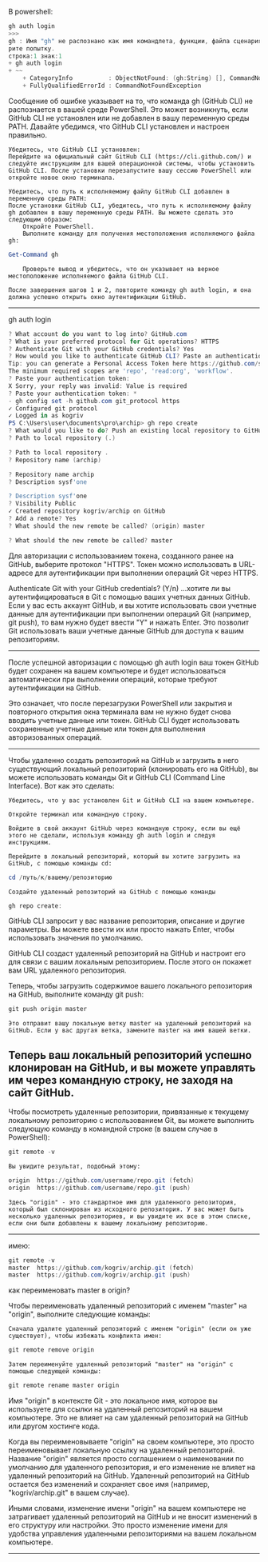 
В powershell:

```powershell
gh auth login
>>>
gh : Имя "gh" не распознано как имя командлета, функции, файла сценария или выполняемой программы. Проверьте правильность написания имени, а также наличие и правильность пути, после чего повто
рите попытку.
строка:1 знак:1
+ gh auth login
+ ~~
    + CategoryInfo          : ObjectNotFound: (gh:String) [], CommandNotFoundException
    + FullyQualifiedErrorId : CommandNotFoundException
```
Сообщение об ошибке указывает на то, что команда gh (GitHub CLI) не распознается в вашей среде PowerShell. Это может возникнуть, если GitHub CLI не установлен или не добавлен в вашу переменную среды PATH. Давайте убедимся, что GitHub CLI установлен и настроен правильно.

    Убедитесь, что GitHub CLI установлен:
    Перейдите на официальный сайт GitHub CLI (https://cli.github.com/) и следуйте инструкциям для вашей операционной системы, чтобы установить GitHub CLI. После установки перезапустите вашу сессию PowerShell или откройте новое окно терминала.

    Убедитесь, что путь к исполняемому файлу GitHub CLI добавлен в переменную среды PATH:
    После установки GitHub CLI, убедитесь, что путь к исполняемому файлу gh добавлен в вашу переменную среды PATH. Вы можете сделать это следующим образом:
        Откройте PowerShell.
        Выполните команду для получения местоположения исполняемого файла gh:
```powershell
Get-Command gh
```
        Проверьте вывод и убедитесь, что он указывает на верное местоположение исполняемого файла GitHub CLI.

    После завершения шагов 1 и 2, повторите команду gh auth login, и она должна успешно открыть окно аутентификации GitHub.

--------------------------------
gh auth login

```powershell
? What account do you want to log into? GitHub.com
? What is your preferred protocol for Git operations? HTTPS
? Authenticate Git with your GitHub credentials? Yes
? How would you like to authenticate GitHub CLI? Paste an authentication token
Tip: you can generate a Personal Access Token here https://github.com/settings/tokens
The minimum required scopes are 'repo', 'read:org', 'workflow'.
? Paste your authentication token:
X Sorry, your reply was invalid: Value is required
? Paste your authentication token: *
- gh config set -h github.com git_protocol https
✓ Configured git protocol
✓ Logged in as kogriv
PS C:\Users\user\documents\pro\archip> gh repo create
? What would you like to do? Push an existing local repository to GitHub
? Path to local repository (.)

? Path to local repository .
? Repository name (archip)

? Repository name archip
? Description sysf'one

? Description sysf'one
? Visibility Public
✓ Created repository kogriv/archip on GitHub
? Add a remote? Yes
? What should the new remote be called? (origin) master

? What should the new remote be called? master
```

Для авторизации с использованием токена, созданного ранее на GitHub, выберите протокол "HTTPS". Токен можно использовать в URL-адресе для аутентификации при выполнении операций Git через HTTPS.

Authenticate Git with your GitHub credentials? (Y/n)
...хотите ли вы аутентифицироваться в Git с помощью ваших учетных данных GitHub. Если у вас есть аккаунт GitHub, и вы хотите использовать свои учетные данные для аутентификации при выполнении операций Git (например, git push), то вам нужно будет ввести "Y" и нажать Enter. Это позволит Git использовать ваши учетные данные GitHub для доступа к вашим репозиториям.

----------------------------------

После успешной авторизации с помощью gh auth login ваш токен GitHub будет сохранен на вашем компьютере и будет использоваться автоматически при выполнении операций, которые требуют аутентификации на GitHub.

Это означает, что после перезагрузки PowerShell или закрытия и повторного открытия окна терминала вам не нужно будет снова вводить учетные данные или токен. GitHub CLI будет использовать сохраненные учетные данные или токен для выполнения авторизованных операций.

----------------------------------
Чтобы удаленно создать репозиторий на GitHub и загрузить в него существующий локальный репозиторий (клонировать его на GitHub), вы можете использовать команды Git и GitHub CLI (Command Line Interface). Вот как это сделать:

    Убедитесь, что у вас установлен Git и GitHub CLI на вашем компьютере.

    Откройте терминал или командную строку.

    Войдите в свой аккаунт GitHub через командную строку, если вы ещё этого не сделали, используя команду gh auth login и следуя инструкциям.

    Перейдите в локальный репозиторий, который вы хотите загрузить на GitHub, с помощью команды cd:
```powershell
cd /путь/к/вашему/репозиторию
```

    Создайте удаленный репозиторий на GitHub с помощью команды
```powershell
gh repo create:
```
GitHub CLI запросит у вас название репозитория, описание и другие параметры. Вы можете ввести их или просто нажать Enter, чтобы использовать значения по умолчанию.

GitHub CLI создаст удаленный репозиторий на GitHub и настроит его для связи с вашим локальным репозиторием. После этого он покажет вам URL удаленного репозитория.

Теперь, чтобы загрузить содержимое вашего локального репозитория на GitHub, выполните команду git push:
```powershell
git push origin master
```
    Это отправит вашу локальную ветку master на удаленный репозиторий на GitHub. Если у вас другая ветка, замените master на имя вашей ветки.

Теперь ваш локальный репозиторий успешно клонирован на GitHub, и вы можете управлять им через командную строку, не заходя на сайт GitHub.
-----------------------------

Чтобы посмотреть удаленные репозитории, привязанные к текущему локальному репозиторию с использованием Git, вы можете выполнить следующую команду в командной строке (в вашем случае в PowerShell):
```powershell
git remote -v
```

    Вы увидите результат, подобный этому:
```powershell
origin  https://github.com/username/repo.git (fetch)
origin  https://github.com/username/repo.git (push)
```
    Здесь "origin" - это стандартное имя для удаленного репозитория, который был склонирован из исходного репозитория. У вас может быть несколько удаленных репозиториев, и вы увидите их все в этом списке, если они были добавлены к вашему локальному репозиторию.

-----------------------------------

имею:
```powershell
git remote -v
master  https://github.com/kogriv/archip.git (fetch)
master  https://github.com/kogriv/archip.git (push)
```

как переименовать master в origin?

Чтобы переименовать удаленный репозиторий с именем "master" на "origin", выполните следующие команды:

    Сначала удалите удаленный репозиторий с именем "origin" (если он уже существует), чтобы избежать конфликта имен:
```powershell
git remote remove origin
```

    Затем переименуйте удаленный репозиторий "master" на "origin" с помощью следующей команды:
```powershell
git remote rename master origin
```

Имя "origin" в контексте Git - это локальное имя, которое вы используете для ссылки на удаленный репозиторий на вашем компьютере. Это не влияет на сам удаленный репозиторий на GitHub или другом хостинге кода.

Когда вы переименовываете "origin" на своем компьютере, это просто переименовывает локальную ссылку на удаленный репозиторий. Название "origin" является просто соглашением о наименовании по умолчанию для удаленного репозитория, и его изменение не влияет на удаленный репозиторий на GitHub. Удаленный репозиторий на GitHub остается без изменений и сохраняет свое имя (например, "kogriv/archip.git" в вашем случае).

Иными словами, изменение имени "origin" на вашем компьютере не затрагивает удаленный репозиторий на GitHub и не вносит изменений в его структуру или настройки. Это просто изменение имени для удобства управления удаленными репозиториями на вашем локальном компьютере.

---------------------------------------------



